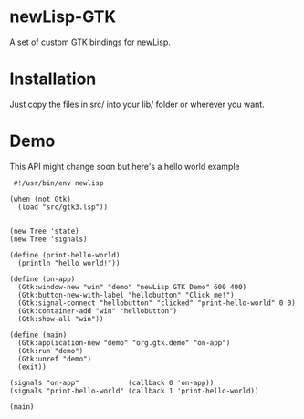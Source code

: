 # newLisp-GTK

A set of  custom GTK bindings for newLisp.

# Installation

Just copy the files in src/ into your lib/ folder or wherever you want.

# Demo
This API might change soon but here's a hello world example
```NewLisp 
 #!/usr/bin/env newlisp

(when (not Gtk)
  (load "src/gtk3.lsp"))


(new Tree 'state)
(new Tree 'signals)

(define (print-hello-world)
  (println "hello world!"))

(define (on-app)
  (Gtk:window-new "win" "demo" "newLisp GTK Demo" 600 400)
  (Gtk:button-new-with-label "hellobutton" "Click me!")
  (Gtk:signal-connect "hellobutton" "clicked" "print-hello-world" 0 0)
  (Gtk:container-add "win" "hellobutton")
  (Gtk:show-all "win"))

(define (main)
  (Gtk:application-new "demo" "org.gtk.demo" "on-app")
  (Gtk:run "demo")
  (Gtk:unref "demo")
  (exit))

(signals "on-app"            (callback 0 'on-app))
(signals "print-hello-world" (callback 1 'print-hello-world))

(main)
 ```